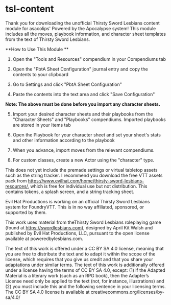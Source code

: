 # tsl-content
Thank you for downloading the unofficial Thirsty Sword Lesbians content module for asacolips' Powered by the Apocalypse system! This module includes all the moves, playbook information, and character sheet templates from the text of Thirsty Sword Lesbians.

 

**How to Use This Module
**
1. Open the "Tools and Resources" compendium in your Compendiums tab

2. Open the "PbtA Sheet Configuration" journal entry and copy the contents to your clipboard

3. Go to Settings and click "PbtA Sheet Configuration"

4. Paste the contents into the text area and click "Save Configuration"

**Note: The above must be done before you import any character sheets.**

5. Import your desired character sheets and their playbooks from the "Character Sheets" and "Playbooks" compendiums. Imported playbooks are stored in your Items tab

6. Open the Playbook for your character sheet and set your sheet's stats and other information according to the playbook

7. When you advance, import moves from the relevant compendiums.

8. For custom classes, create a new Actor using the "character" type.

 

This does not yet include the premade settings or virtual tabletop assets such as the string tracker. I recommend you download the free VTT assets pack from https://www.evilhat.com/home/thirsty-sword-lesbians-resources/, which is free for individual use but not distribution. This contains tokens, a splash screen, and a string tracking sheet.

 

Evil Hat Productions is working on an official Thirsty Sword Lesbians system for FoundryVTT. This is in no way affiliated, sponsored, or supported by them.

 

This work uses material from theThirsty Sword Lesbians roleplaying game (found at https://swordlesbians.com), designed by April Kit Walsh and published by Evil Hat Productions, LLC, pursuant to the open license available at poweredbylesbians.com.

 

The text of this work is offered under a CC BY SA 4.0 license, meaning that you are free to distribute the text and to adapt it within the scope of the license, which requires that you give us credit and that you share your adaptations under similar terms. The text of this work is additionally offered under a license having the terms of CC BY SA 4.0, except: (1) if the Adapted Material is a literary work (such as an RPG book), then the Adapter’s License need only be applied to the text (not, for instance, illustrations) and (2) you must include this and the following sentence in your licensing terms. The CC BY SA 4.0 license is available at creativecommons.org/licenses/by-sa/4.0/
